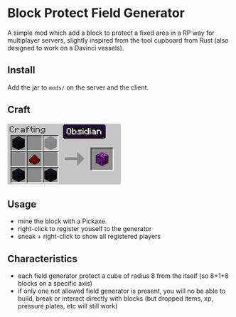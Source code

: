 
# Block Protect Field Generator

A simple mod which add a block to protect a fixed area in a RP way for multiplayer servers, slightly inspired from the tool cupboard from Rust (also designed to work on a Davinci vessels).

## Install

Add the jar to `mods/` on the server and the client.

## Craft

![Craft](/doc/images/craft.png?raw=true)

## Usage

* mine the block with a Pickaxe.
* right-click to register youself to the generator
* sneak + right-click to show all registered players

## Characteristics

* each field generator protect a cube of radius 8 from the itself (so 8+1+8 blocks on a specific axis)
* if only one not allowed field generator is present, you will no be able to build, break or interact directly with blocks (but dropped items, xp, pressure plates, etc will still work)
